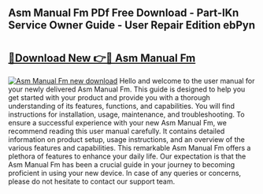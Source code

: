 ## Asm Manual Fm PDf Free Download - Part-lKn Service Owner Guide - User Repair Edition ebPyn

# <h2><a href="http://bc36424.oget.top/?id=Asm+Manual+Fm">🔗Download New 👉🔴 Asm Manual Fm</a></h2>

[![Asm Manual Fm new download](https://i.imgur.com/5g1atiW.png)](http://bc36424.oget.top/?id=Asm+Manual+Fm)
Hello and welcome to the user manual for your newly delivered Asm Manual Fm. This guide is designed to help you get started with your product and provide you with a thorough understanding of its features, functions, and capabilities. You will find instructions for installation, usage, maintenance, and troubleshooting. To ensure a successful experience with your new Asm Manual Fm, we recommend reading this user manual carefully. It contains detailed information on product setup, usage instructions, and an overview of the various features and capabilities. This remarkable Asm Manual Fm offers a plethora of features to enhance your daily life. Our expectation is that the Asm Manual Fm has been a crucial guide in your journey to becoming proficient in using your new device. In case of any queries or concerns, please do not hesitate to contact our support team.
